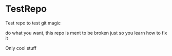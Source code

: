 # TestRepo
Test repo to test git magic

do what you want, this repo is ment to be broken just so you learn how to fix it

Only cool stuff
